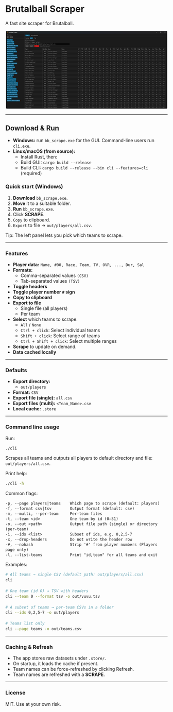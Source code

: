 # Brutalball Scraper

A fast site scraper for Brutalball.

![Graphical interface](assets/screenshot_small.png)

---

## Download & Run

* **Windows:** run `bb_scrape.exe` for the GUI.
  Command-line users run `cli.exe`.
* **Linux/macOS (from source):**
  * Install Rust, then:
  * Build GUI: `cargo build --release`
  * Build CLI: `cargo build --release --bin cli --features=cli` (required)

### Quick start (Windows)

1. **Download** `bb_scrape.exe`.
1. **Move** it to a suitable folder.
1. **Run** `bb_scrape.exe`.
1. Click **SCRAPE**.
1. `Copy` to clipboard.
1. `Export` to file → `out/players/all.csv`.

Tip: The left panel lets you pick which teams to scrape.

---

### Features

* **Player data:** `Name, #00, Race, Team, TV, OVR, ..., Dur, Sal`
* **Formats:** 
  * Comma-separated values `(CSV)`
  * Tab-separated values `(TSV)`
* **Toggle headers**
* **Toggle player number `#` sign**
* **Copy to clipboard**
* **Export to file**
  * Single file (all players)
  * Per team
* **Select** which teams to scrape.
  * `All` / `None`
  * `Ctrl + click`: Select individual teams
  * `Shift + click`: Select range of teams
  * `Ctrl + Shift + click`: Select multiple ranges
* **Scrape** to update on demand.
* **Data cached locally**

---

### Defaults

* **Export directory:**
  * `out/players`
* **Format:** `CSV`
* **Export file (single):** `all.csv`
* **Export files (multi):** `<Team_Name>.csv`
* **Local cache:** `.store`

---

### Command line usage

Run:

```bash
./cli
```

Scrapes all teams and outputs all players to default directory and file: `out/players/all.csv`.

Print help:

```bash
./cli -h
```

Common flags:

```
-p, --page players|teams    Which page to scrape (default: players)
-f, --format csv|tsv        Output format (default: csv)
-m, --multi, --per-team     Per-team files
-t, --team <id>             One team by id (0–31)
-o, --out <path>            Output file path (single) or directory (per-team)
-i, --ids <list>            Subset of ids, e.g. 0,2,5-7
-x, --drop-headers          Do not write the header row
-#, --nohash                Strip '#' from player numbers (Players page only)
-l, --list-teams            Print "id,team" for all teams and exit
```

Examples:

```bash
# All teams → single CSV (default path: out/players/all.csv)
cli

# One team (id 0) → TSV with headers
cli --team 0 --format tsv -o out/vuvu.tsv

# A subset of teams → per-team CSVs in a folder
cli --ids 0,2,5-7 -o out/players

# Teams list only
cli --page teams -o out/teams.csv
```

---

### Caching & Refresh

* The app stores raw datasets under `.store/`.
* On startup, it loads the cache if present.
* Team names can be force-refreshed by clicking Refresh.
* Team names are refreshed with a **SCRAPE**.

---

### License

MIT. Use at your own risk.
